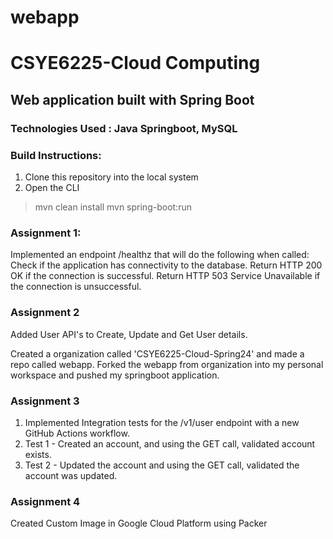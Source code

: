 # webapp
# CSYE6225-Cloud Computing

## Web application built with Spring Boot

### Technologies Used : Java Springboot, MySQL

### Build Instructions: 
1. Clone this repository into the local system 
2. Open the CLI 
> mvn clean install mvn spring-boot:run


### Assignment 1:
Implemented an endpoint /healthz that will do the following when called:
Check if the application has connectivity to the database.
Return HTTP 200 OK if the connection is successful.
Return HTTP 503 Service Unavailable if the connection is unsuccessful.


### Assignment 2

Added User API's to Create, Update and Get User details.

Created a organization called 'CSYE6225-Cloud-Spring24' and made a repo called webapp. Forked the webapp from organization into my personal workspace and pushed my springboot application.

### Assignment 3

1. Implemented Integration tests for the /v1/user endpoint with a new GitHub Actions workflow. 
2. Test 1 - Created an account, and using the GET call, validated account exists.
3. Test 2 - Updated the account and using the GET call, validated the account was updated.

### Assignment 4

Created Custom Image in Google Cloud Platform using Packer
